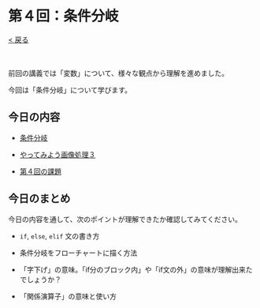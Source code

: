 # 第４回：条件分岐

[< 戻る](../)

　

前回の講義では「変数」について、様々な観点から理解を進めました。

今回は「条件分岐」について学びます。



## 今日の内容

- [条件分岐](if/)

- [やってみよう画像処理３](try3/)

- [第４回の課題](kadai/)



## 今日のまとめ

今日の内容を通して、次のポイントが理解できたか確認してみてください。

- `if`, `else`, `elif` 文の書き方

- 条件分岐をフローチャートに描く方法

- 「字下げ」の意味。「if分のブロック内」や「if文の外」の意味が理解出来たでしょうか？

- 「関係演算子」の意味と使い方


